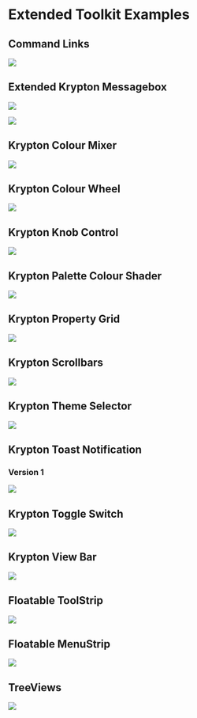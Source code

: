 # Extended Toolkit Examples

## Command Links

![](https://github.com/Wagnerp/Krypton-Toolkit-Suite-Extended-NET-5.470/blob/master/Assets/Examples/CommandLinks.png)

## Extended Krypton Messagebox

![](https://github.com/Wagnerp/Krypton-Toolkit-Suite-Extended-NET-5.470/blob/master/Assets/Examples/ExtendedKryptonMessageBox1.png)

![](https://github.com/Wagnerp/Krypton-Toolkit-Suite-Extended-NET-5.470/blob/master/Assets/Examples/ExtendedKryptonMessageBox2.png)

## Krypton Colour Mixer

![](https://github.com/Wagnerp/Krypton-Toolkit-Suite-Extended-NET-5.470/blob/master/Assets/Examples/KryptonColourMixer.png)

## Krypton Colour Wheel

![](https://github.com/Wagnerp/Krypton-Toolkit-Suite-Extended-NET-5.470/blob/master/Assets/Examples/KryptonColourWheel.png)

## Krypton Knob Control

![](https://github.com/Wagnerp/Krypton-Toolkit-Suite-Extended-NET-5.470/blob/master/Assets/Examples/KryptonKnobControl.png)

## Krypton Palette Colour Shader

![](https://github.com/Wagnerp/Krypton-Toolkit-Suite-Extended-NET-5.470/blob/master/Assets/Examples/KryptonPaletteColourShader.png)

## Krypton Property Grid

![](https://github.com/Wagnerp/Krypton-Toolkit-Suite-Extended-NET-5.470/blob/master/Assets/Examples/KryptonPropertyGrid.png)

## Krypton Scrollbars

![](https://github.com/Wagnerp/Krypton-Toolkit-Suite-Extended-NET-5.470/blob/master/Assets/Examples/KryptonScrollBars.png)

## Krypton Theme Selector

![](https://github.com/Wagnerp/Krypton-Toolkit-Suite-Extended-NET-5.470/blob/master/Assets/Examples/KryptonThemeSelector.png)

## Krypton Toast Notification

### Version 1

![](https://github.com/Wagnerp/Krypton-Toolkit-Suite-Extended-NET-5.470/blob/master/Assets/Examples/KryptonToastNotificationV1.png)

## Krypton Toggle Switch

![](https://github.com/Wagnerp/Krypton-Toolkit-Suite-Extended-NET-5.470/blob/master/Assets/Examples/KryptonToggleSwitch.png)

## Krypton View Bar

![](https://github.com/Wagnerp/Krypton-Toolkit-Suite-Extended-NET-5.470/blob/master/Assets/Examples/KryptonViewBar.png)

## Floatable ToolStrip

![](https://github.com/Wagnerp/Krypton-Toolkit-Suite-Extended-NET-5.470/blob/master/Assets/Examples/FlotableToolStrip.png)

## Floatable MenuStrip

![](https://github.com/Wagnerp/Krypton-Toolkit-Suite-Extended-NET-5.470/blob/master/Assets/Examples/FlotableMenuStrip.png)

## TreeViews

![](https://github.com/Wagnerp/Krypton-Toolkit-Suite-Extended-NET-5.470/blob/master/Assets/Examples/TreeViews.png)